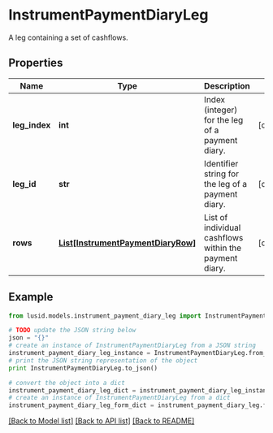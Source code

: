 # InstrumentPaymentDiaryLeg

A leg containing a set of cashflows.

## Properties
Name | Type | Description | Notes
------------ | ------------- | ------------- | -------------
**leg_index** | **int** | Index (integer) for the leg of a payment diary. | [optional] 
**leg_id** | **str** | Identifier string for the leg of a payment diary. | [optional] 
**rows** | [**List[InstrumentPaymentDiaryRow]**](InstrumentPaymentDiaryRow.md) | List of individual cashflows within the payment diary. | [optional] 

## Example

```python
from lusid.models.instrument_payment_diary_leg import InstrumentPaymentDiaryLeg

# TODO update the JSON string below
json = "{}"
# create an instance of InstrumentPaymentDiaryLeg from a JSON string
instrument_payment_diary_leg_instance = InstrumentPaymentDiaryLeg.from_json(json)
# print the JSON string representation of the object
print InstrumentPaymentDiaryLeg.to_json()

# convert the object into a dict
instrument_payment_diary_leg_dict = instrument_payment_diary_leg_instance.to_dict()
# create an instance of InstrumentPaymentDiaryLeg from a dict
instrument_payment_diary_leg_form_dict = instrument_payment_diary_leg.from_dict(instrument_payment_diary_leg_dict)
```
[[Back to Model list]](../README.md#documentation-for-models) [[Back to API list]](../README.md#documentation-for-api-endpoints) [[Back to README]](../README.md)


